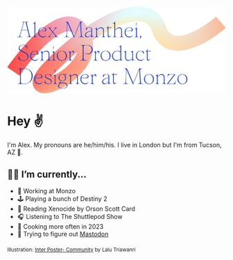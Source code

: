 <picture>
  <source media="(prefers-color-scheme: dark)" srcset="vector-dark.svg">
  <source media="(prefers-color-scheme: light)" srcset="vector-light.svg">
  <img alt="Thin text that reads Alex Manthei, Senior Product Designer at Monzo above a colorful orange swoosh illustration." src="vector-light.svg">
</picture>

# Hey ✌️

I'm Alex. My pronouns are he/him/his. I live in London but I'm from Tucson, AZ 🌵.

## 🧑‍💻 I’m currently...

- 🏦 Working at Monzo
- 🕹️ Playing a bunch of Destiny 2
- 👾 Reading Xenocide by Orson Scott Card
- 🎧 Listening to The Shuttlepod Show
- 🥘 Cooking more often in 2023
- 🐘 Trying to figure out [Mastodon](https://mastodon.social/@xoalexo)

<sub>Illustration: [Inter Poster- Community](https://www.figma.com/community/file/879295107760553394/Inter-Poster--Community) by Lalu Triawanri</sub>
